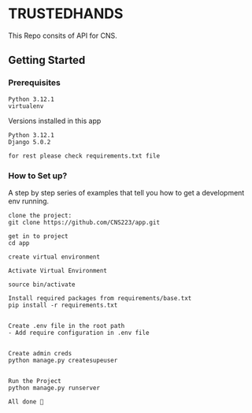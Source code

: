 # TRUSTEDHANDS
This Repo consits of API for CNS.

## Getting Started

### Prerequisites
```
Python 3.12.1
virtualenv
```

Versions installed in this app
```
Python 3.12.1
Django 5.0.2

for rest please check requirements.txt file
```
### How to Set up?

A step by step series of examples that tell you how to get a development env running.

```
clone the project:
git clone https://github.com/CNS223/app.git

get in to project
cd app

create virtual environment

Activate Virtual Environment

source bin/activate

Install required packages from requirements/base.txt
pip install -r requirements.txt


Create .env file in the root path
- Add require configuration in .env file


Create admin creds
python manage.py createsupeuser


Run the Project
python manage.py runserver

All done 🤟
```

